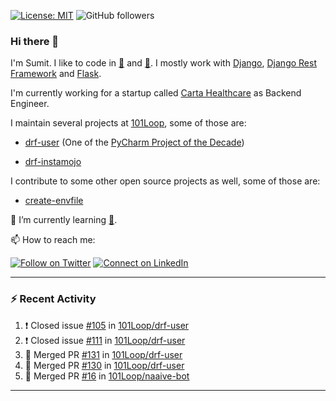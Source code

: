 [![License: MIT](https://img.shields.io/badge/License-MIT-yellow.svg)](https://opensource.org/licenses/MIT)
![GitHub followers](https://img.shields.io/github/followers/sumit4613?style=social)

### Hi there 👋

I'm Sumit. I like to code in [:snake:](https://python.org/) and [:rabbit:](https://golang.org). I mostly work with [Django](https://djangoproject.com), [Django Rest Framework](https://www.django-rest-framework.org/) and [Flask](https://flask.palletsprojects.com).

I'm currently working for a startup called [Carta Healthcare](https://www.carta.healthcare) as Backend Engineer.

I maintain several projects at [101Loop](https://github.com/101loop/), some of those are:

- [drf-user](https://github.com/101loop/drf-user) (One of the [PyCharm Project of the Decade](https://www.jetbrains.com/lp/pycharm-10-years/))

- [drf-instamojo ](https://github.com/101loop/drf-instamojo)

I contribute to some other open source projects as well, some of those are:

- [create-envfile](https://github.com/SpicyPizza/create-envfile)

🔭 I’m currently learning [:rabbit:](https://golang.org).

📫 How to reach me:

[![Follow on Twitter](https://img.shields.io/badge/--twitter?label=Twitter&logo=Twitter&style=social)](https://twitter.com/sumitsingh4613) [![Connect on LinkedIn](https://img.shields.io/badge/--linkedin?label=LinkedIn&logo=LinkedIn&style=social)](https://www.linkedin.com/in/sumit4613)


---

### :zap: Recent Activity

<!--START_SECTION:activity-->
1. ❗️ Closed issue [#105](https://github.com/101Loop/drf-user/issues/105) in [101Loop/drf-user](https://github.com/101Loop/drf-user)
2. ❗️ Closed issue [#111](https://github.com/101Loop/drf-user/issues/111) in [101Loop/drf-user](https://github.com/101Loop/drf-user)
3. 🎉 Merged PR [#131](https://github.com/101Loop/drf-user/pull/131) in [101Loop/drf-user](https://github.com/101Loop/drf-user)
4. 🎉 Merged PR [#130](https://github.com/101Loop/drf-user/pull/130) in [101Loop/drf-user](https://github.com/101Loop/drf-user)
5. 🎉 Merged PR [#16](https://github.com/101Loop/naaive-bot/pull/16) in [101Loop/naaive-bot](https://github.com/101Loop/naaive-bot)
<!--END_SECTION:activity-->

---
